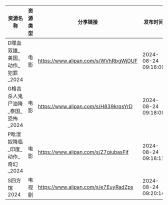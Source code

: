 | 资源名称                 | 资源类型 | 分享链接                                 | 发布时间                |
| -------------------- | ---- | ------------------------------------ | ------------------- |
| D喋血双雄_美国_动作_犯罪_2024  | 电影   | https://www.alipan.com/s/WVhRbgWjDUF | 2024-08-24 09:16:09 |
| G格吉杀人鬼尸油降_泰国_恐怖_2024 | 电影   | https://www.alipan.com/s/H839krqsYrD | 2024-08-24 09:18:09 |
| P毗湿奴降临_印度_动作_奇幻_2024 | 电影   | https://www.alipan.com/s/Z7giubasFjf | 2024-08-24 09:16:11 |
| S四方馆2024             | 电视剧  | https://www.alipan.com/s/e7EuyRadZps | 2024-08-24 09:20:14 |
